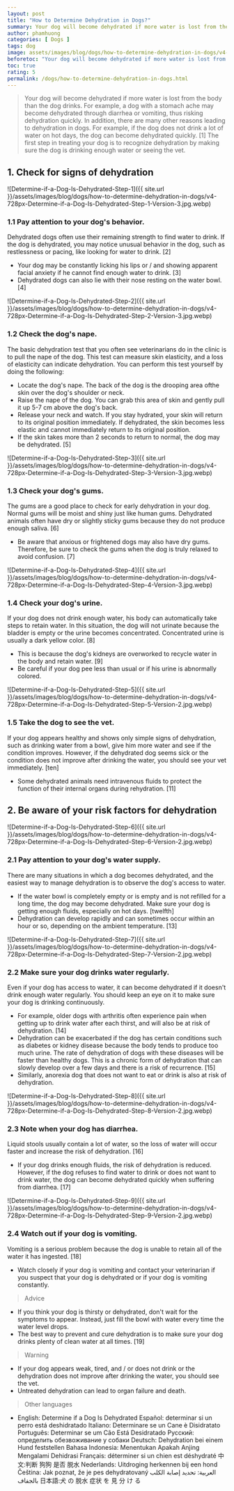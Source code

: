 ```yaml
---
layout: post
title: "How to Determine Dehydration in Dogs?"
summary: Your dog will become dehydrated if more water is lost from the body than the dog drinks. For example, a dog with a stomach ache may become dehydrated through diarrhea or vomiting, thus risking dehydration quickly. In addition, there are many other reasons leading to dehydration in dogs. For example, if the dog does not drink a lot of water on hot days, the dog can become dehydrated quickly. The first step in treating your dog is to recognize dehydration by making sure the dog is drinking enough water or seeing the vet.
author: phamhuong
categories: [ Dogs ]
tags: dog
image: assets/images/blog/dogs/how-to-determine-dehydration-in-dogs/v4-728px-Determine-if-a-Dog-Is-Dehydrated-Step-8-Version-2.jpg.webp
beforetoc: "Your dog will become dehydrated if more water is lost from the body than the dog drinks. For example, a dog with a stomach ache may become dehydrated through diarrhea or vomiting, thus risking dehydration quickly. In addition, there are many other reasons leading to dehydration in dogs. For example, if the dog does not drink a lot of water on hot days, the dog can become dehydrated quickly. The first step in treating your dog is to recognize dehydration by making sure the dog is drinking enough water or seeing the vet."
toc: true
rating: 5
permalink: /dogs/how-to-determine-dehydration-in-dogs.html
---
```


> Your dog will become dehydrated if more water is lost from the body than the dog drinks. For example, a dog with a stomach ache may become dehydrated through diarrhea or vomiting, thus risking dehydration quickly. In addition, there are many other reasons leading to dehydration in dogs. For example, if the dog does not drink a lot of water on hot days, the dog can become dehydrated quickly. [1] The first step in treating your dog is to recognize dehydration by making sure the dog is drinking enough water or seeing the vet.

## 1. Check for signs of dehydration

![Determine-if-a-Dog-Is-Dehydrated-Step-1]({{ site.url }}/assets/images/blog/dogs/how-to-determine-dehydration-in-dogs/v4-728px-Determine-if-a-Dog-Is-Dehydrated-Step-1-Version-3.jpg.webp)

### 1.1 Pay attention to your dog's behavior. 

Dehydrated dogs often use their remaining strength to find water to drink. If the dog is dehydrated, you may notice unusual behavior in the dog, such as restlessness or pacing, like looking for water to drink. [2]
- Your dog may be constantly licking his lips or / and showing apparent facial anxiety if he cannot find enough water to drink. [3]
- Dehydrated dogs can also lie with their nose resting on the water bowl. [4]

![Determine-if-a-Dog-Is-Dehydrated-Step-2]({{ site.url }}/assets/images/blog/dogs/how-to-determine-dehydration-in-dogs/v4-728px-Determine-if-a-Dog-Is-Dehydrated-Step-2-Version-3.jpg.webp)

### 1.2 Check the dog's nape. 

The basic dehydration test that you often see veterinarians do in the clinic is to pull the nape of the dog. This test can measure skin elasticity, and a loss of elasticity can indicate dehydration. You can perform this test yourself by doing the following:
- Locate the dog's nape. The back of the dog is the drooping area of ​​the skin over the dog's shoulder or neck.
- Raise the nape of the dog. You can grab this area of ​​skin and gently pull it up 5-7 cm above the dog's back.
- Release your neck and watch. If you stay hydrated, your skin will return to its original position immediately. If dehydrated, the skin becomes less elastic and cannot immediately return to its original position.
- If the skin takes more than 2 seconds to return to normal, the dog may be dehydrated. [5]

![Determine-if-a-Dog-Is-Dehydrated-Step-3]({{ site.url }}/assets/images/blog/dogs/how-to-determine-dehydration-in-dogs/v4-728px-Determine-if-a-Dog-Is-Dehydrated-Step-3-Version-3.jpg.webp)

### 1.3 Check your dog's gums. 

The gums are a good place to check for early dehydration in your dog. Normal gums will be moist and shiny just like human gums. Dehydrated animals often have dry or slightly sticky gums because they do not produce enough saliva. [6]
- Be aware that anxious or frightened dogs may also have dry gums. Therefore, be sure to check the gums when the dog is truly relaxed to avoid confusion. [7]

![Determine-if-a-Dog-Is-Dehydrated-Step-4]({{ site.url }}/assets/images/blog/dogs/how-to-determine-dehydration-in-dogs/v4-728px-Determine-if-a-Dog-Is-Dehydrated-Step-4-Version-3.jpg.webp)

### 1.4 Check your dog's urine. 

If your dog does not drink enough water, his body can automatically take steps to retain water. In this situation, the dog will not urinate because the bladder is empty or the urine becomes concentrated. Concentrated urine is usually a dark yellow color. [8]
- This is because the dog's kidneys are overworked to recycle water in the body and retain water. [9]
- Be careful if your dog pee less than usual or if his urine is abnormally colored.

![Determine-if-a-Dog-Is-Dehydrated-Step-5]({{ site.url }}/assets/images/blog/dogs/how-to-determine-dehydration-in-dogs/v4-728px-Determine-if-a-Dog-Is-Dehydrated-Step-5-Version-2.jpg.webp)

### 1.5 Take the dog to see the vet. 

If your dog appears healthy and shows only simple signs of dehydration, such as drinking water from a bowl, give him more water and see if the condition improves. However, if the dehydrated dog seems sick or the condition does not improve after drinking the water, you should see your vet immediately. [ten]
- Some dehydrated animals need intravenous fluids to protect the function of their internal organs during rehydration. [11]

## 2. Be aware of your risk factors for dehydration

![Determine-if-a-Dog-Is-Dehydrated-Step-6]({{ site.url }}/assets/images/blog/dogs/how-to-determine-dehydration-in-dogs/v4-728px-Determine-if-a-Dog-Is-Dehydrated-Step-6-Version-2.jpg.webp)

### 2.1 Pay attention to your dog's water supply. 

There are many situations in which a dog becomes dehydrated, and the easiest way to manage dehydration is to observe the dog's access to water.
- If the water bowl is completely empty or is empty and is not refilled for a long time, the dog may become dehydrated. Make sure your dog is getting enough fluids, especially on hot days. [twelfth]
- Dehydration can develop rapidly and can sometimes occur within an hour or so, depending on the ambient temperature. [13]

![Determine-if-a-Dog-Is-Dehydrated-Step-7]({{ site.url }}/assets/images/blog/dogs/how-to-determine-dehydration-in-dogs/v4-728px-Determine-if-a-Dog-Is-Dehydrated-Step-7-Version-2.jpg.webp)

### 2.2 Make sure your dog drinks water regularly. 

Even if your dog has access to water, it can become dehydrated if it doesn't drink enough water regularly. You should keep an eye on it to make sure your dog is drinking continuously.
- For example, older dogs with arthritis often experience pain when getting up to drink water after each thirst, and will also be at risk of dehydration. [14]
- Dehydration can be exacerbated if the dog has certain conditions such as diabetes or kidney disease because the body tends to produce too much urine. The rate of dehydration of dogs with these diseases will be faster than healthy dogs. This is a chronic form of dehydration that can slowly develop over a few days and there is a risk of recurrence. [15]
- Similarly, anorexia dog that does not want to eat or drink is also at risk of dehydration.

![Determine-if-a-Dog-Is-Dehydrated-Step-8]({{ site.url }}/assets/images/blog/dogs/how-to-determine-dehydration-in-dogs/v4-728px-Determine-if-a-Dog-Is-Dehydrated-Step-8-Version-2.jpg.webp)

### 2.3 Note when your dog has diarrhea. 

Liquid stools usually contain a lot of water, so the loss of water will occur faster and increase the risk of dehydration. [16]
- If your dog drinks enough fluids, the risk of dehydration is reduced. However, if the dog refuses to find water to drink or does not want to drink water, the dog can become dehydrated quickly when suffering from diarrhea. [17]

![Determine-if-a-Dog-Is-Dehydrated-Step-9]({{ site.url }}/assets/images/blog/dogs/how-to-determine-dehydration-in-dogs/v4-728px-Determine-if-a-Dog-Is-Dehydrated-Step-9-Version-2.jpg.webp)

### 2.4 Watch out if your dog is vomiting. 

Vomiting is a serious problem because the dog is unable to retain all of the water it has ingested. [18]
- Watch closely if your dog is vomiting and contact your veterinarian if you suspect that your dog is dehydrated or if your dog is vomiting constantly.

> Advice
- If you think your dog is thirsty or dehydrated, don't wait for the symptoms to appear. Instead, just fill the bowl with water every time the water level drops.
- The best way to prevent and cure dehydration is to make sure your dog drinks plenty of clean water at all times. [19]

> Warning
- If your dog appears weak, tired, and / or does not drink or the dehydration does not improve after drinking the water, you should see the vet.
- Untreated dehydration can lead to organ failure and death.

> Other languages
- English: Determine if a Dog Is Dehydrated Español: determinar si un perro está deshidratado Italiano: Determinare se un Cane è Disidratato Português: Determinar se um Cão Está Desidratado Русский: определить обезвоживание у собаки Deutsch: Dehydration bei einem Hund feststellen Bahasa Indonesia: Menentukan Apakah Anjing Mengalami Dehidrasi Français: déterminer si un chien est déshydraté 中文:判断 狗狗 是否 脱水 Nederlands: Uitdroging herkennen bij een hond Čeština: Jak poznat, že je pes dehydratovaný العربية: تحديد إصابة الكلب بالجفاف 日本語:犬 の 脱水 症状 を 見 分 け る
